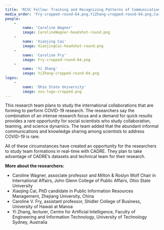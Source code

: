```yaml
---
title: 'RCSC Fellow: Tracking and Recognizing Patterns of Communication, Search, and International Collaboration in COVID-19 Research'
media_order: 'Fry-cropped-round-64.png,YiZhang-cropped-round-64.png,CarolineWagner-headshot-round.png,XiaojingCai-headshot-round.png,osu-logo-cropped.png'
people:
    -
        name: 'Caroline Wagner'
        image: CarolineWagner-headshot-round.png
    -
        name: 'Xiaojing Cai'
        image: XiaojingCai-headshot-round.png
    -
        name: 'Caroline Fry'
        image: Fry-cropped-round-64.png
    -
        name: 'Yi Zhang'
        image: YiZhang-cropped-round-64.png
logos:
    -
        name: 'Ohio State University'
        image: osu-logo-cropped.png
---
```


This research team plans to study the international collaborations that are forming to perform COVID-19 research. The researchers say the combination of an intense research focus and a demand for quick results provides a rare opportunity for social scientists who study collaboration, teaming, and science dynamics. The team added that the abundant informal communications and knowledge sharing among scientists to address COVID-19 is rare. 

All of these circumstances have created an opportunity for the researchers to study team formations in real-time with CADRE. They plan to take advantage of CADRE’s datasets and technical team for their research.

**More about the researchers:**  
* Caroline Wagner, associate professor and Milton & Roslyn Wolf Chair in International Affairs, John Glenn College of Public Affairs, Ohio State University
* Xiaojing Cai, PhD candidate in Public Information Resources Management, Zhejiang University, China
* Caroline V. Fry, assistant professor, Shidler College of Business, University of Hawaii at Manoa
* Yi Zhang, lecturer, Centre for Artificial Intelligence, Faculty of Engineering and Information Technology, University of Technology Sydney, Australia